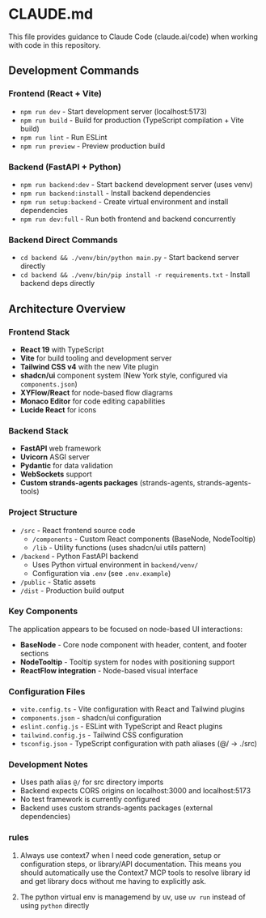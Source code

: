 # CLAUDE.md

This file provides guidance to Claude Code (claude.ai/code) when working with code in this repository.

## Development Commands

### Frontend (React + Vite)
- `npm run dev` - Start development server (localhost:5173)
- `npm run build` - Build for production (TypeScript compilation + Vite build)
- `npm run lint` - Run ESLint
- `npm run preview` - Preview production build

### Backend (FastAPI + Python)
- `npm run backend:dev` - Start backend development server (uses venv)
- `npm run backend:install` - Install backend dependencies
- `npm run setup:backend` - Create virtual environment and install dependencies
- `npm run dev:full` - Run both frontend and backend concurrently

### Backend Direct Commands
- `cd backend && ./venv/bin/python main.py` - Start backend server directly
- `cd backend && ./venv/bin/pip install -r requirements.txt` - Install backend deps directly

## Architecture Overview

### Frontend Stack
- **React 19** with TypeScript
- **Vite** for build tooling and development server
- **Tailwind CSS v4** with the new Vite plugin
- **shadcn/ui** component system (New York style, configured via `components.json`)
- **XYFlow/React** for node-based flow diagrams
- **Monaco Editor** for code editing capabilities
- **Lucide React** for icons

### Backend Stack
- **FastAPI** web framework
- **Uvicorn** ASGI server
- **Pydantic** for data validation
- **WebSockets** support
- **Custom strands-agents packages** (strands-agents, strands-agents-tools)

### Project Structure
- `/src` - React frontend source code
  - `/components` - Custom React components (BaseNode, NodeTooltip)
  - `/lib` - Utility functions (uses shadcn/ui utils pattern)
- `/backend` - Python FastAPI backend
  - Uses Python virtual environment in `backend/venv/`
  - Configuration via `.env` (see `.env.example`)
- `/public` - Static assets
- `/dist` - Production build output

### Key Components
The application appears to be focused on node-based UI interactions:
- **BaseNode** - Core node component with header, content, and footer sections
- **NodeTooltip** - Tooltip system for nodes with positioning support
- **ReactFlow integration** - Node-based visual interface

### Configuration Files
- `vite.config.ts` - Vite configuration with React and Tailwind plugins
- `components.json` - shadcn/ui configuration
- `eslint.config.js` - ESLint with TypeScript and React plugins
- `tailwind.config.js` - Tailwind CSS configuration
- `tsconfig.json` - TypeScript configuration with path aliases (@/ -> ./src)

### Development Notes
- Uses path alias `@/` for src directory imports
- Backend expects CORS origins on localhost:3000 and localhost:5173
- No test framework is currently configured
- Backend uses custom strands-agents packages (external dependencies)


### rules
1. Always use context7 when I need code generation, setup or configuration steps, or library/API documentation. This means you should automatically use the Context7 MCP tools to resolve library id and get library docs without me having to explicitly ask.

2. The python virtual env is managemend by uv, use `uv run` instead of using `python` directly 
